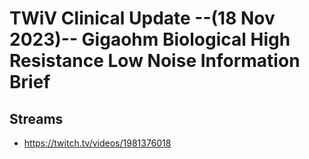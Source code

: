# TWiV Clinical Update --(18 Nov 2023)-- Gigaohm Biological High Resistance Low Noise Information Brief

## Streams
- https://twitch.tv/videos/1981376018

